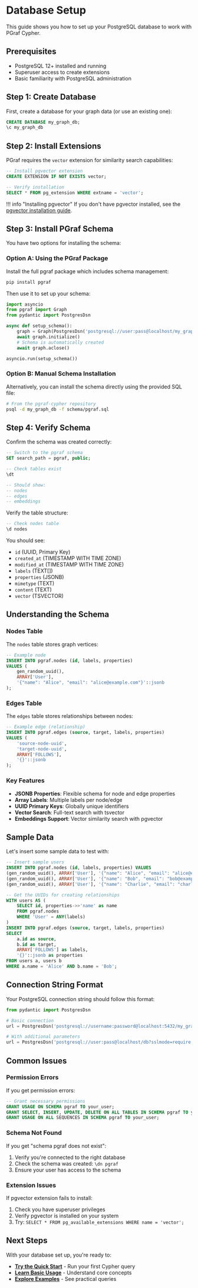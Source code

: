# Database Setup

This guide shows you how to set up your PostgreSQL database to work with PGraf Cypher.

## Prerequisites

- PostgreSQL 12+ installed and running
- Superuser access to create extensions
- Basic familiarity with PostgreSQL administration

## Step 1: Create Database

First, create a database for your graph data (or use an existing one):

```sql
CREATE DATABASE my_graph_db;
\c my_graph_db
```

## Step 2: Install Extensions

PGraf requires the `vector` extension for similarity search capabilities:

```sql
-- Install pgvector extension
CREATE EXTENSION IF NOT EXISTS vector;

-- Verify installation
SELECT * FROM pg_extension WHERE extname = 'vector';
```

!!! info "Installing pgvector"
    If you don't have pgvector installed, see the [pgvector installation guide](https://github.com/pgvector/pgvector#installation).

## Step 3: Install PGraf Schema

You have two options for installing the schema:

### Option A: Using the PGraf Package

Install the full pgraf package which includes schema management:

```bash
pip install pgraf
```

Then use it to set up your schema:

```python
import asyncio
from pgraf import Graph
from pydantic import PostgresDsn

async def setup_schema():
    graph = Graph(PostgresDsn('postgresql://user:pass@localhost/my_graph_db'))
    await graph.initialize()
    # Schema is automatically created
    await graph.aclose()

asyncio.run(setup_schema())
```

### Option B: Manual Schema Installation

Alternatively, you can install the schema directly using the provided SQL file:

```bash
# From the pgraf-cypher repository
psql -d my_graph_db -f schema/pgraf.sql
```

## Step 4: Verify Schema

Confirm the schema was created correctly:

```sql
-- Switch to the pgraf schema
SET search_path = pgraf, public;

-- Check tables exist
\dt

-- Should show:
-- nodes
-- edges
-- embeddings
```

Verify the table structure:

```sql
-- Check nodes table
\d nodes
```

You should see:
- `id` (UUID, Primary Key)
- `created_at` (TIMESTAMP WITH TIME ZONE)
- `modified_at` (TIMESTAMP WITH TIME ZONE)
- `labels` (TEXT[])
- `properties` (JSONB)
- `mimetype` (TEXT)
- `content` (TEXT)
- `vector` (TSVECTOR)

## Understanding the Schema

### Nodes Table

The `nodes` table stores graph vertices:

```sql
-- Example node
INSERT INTO pgraf.nodes (id, labels, properties)
VALUES (
    gen_random_uuid(),
    ARRAY['User'],
    '{"name": "Alice", "email": "alice@example.com"}'::jsonb
);
```

### Edges Table

The `edges` table stores relationships between nodes:

```sql
-- Example edge (relationship)
INSERT INTO pgraf.edges (source, target, labels, properties)
VALUES (
    'source-node-uuid',
    'target-node-uuid',
    ARRAY['FOLLOWS'],
    '{}'::jsonb
);
```

### Key Features

- **JSONB Properties**: Flexible schema for node and edge properties
- **Array Labels**: Multiple labels per node/edge
- **UUID Primary Keys**: Globally unique identifiers
- **Vector Search**: Full-text search with tsvector
- **Embeddings Support**: Vector similarity search with pgvector

## Sample Data

Let's insert some sample data to test with:

```sql
-- Insert sample users
INSERT INTO pgraf.nodes (id, labels, properties) VALUES
(gen_random_uuid(), ARRAY['User'], '{"name": "Alice", "email": "alice@example.com"}'),
(gen_random_uuid(), ARRAY['User'], '{"name": "Bob", "email": "bob@example.com"}'),
(gen_random_uuid(), ARRAY['User'], '{"name": "Charlie", "email": "charlie@example.com"}');

-- Get the UUIDs for creating relationships
WITH users AS (
    SELECT id, properties->>'name' as name
    FROM pgraf.nodes
    WHERE 'User' = ANY(labels)
)
INSERT INTO pgraf.edges (source, target, labels, properties)
SELECT
    a.id as source,
    b.id as target,
    ARRAY['FOLLOWS'] as labels,
    '{}'::jsonb as properties
FROM users a, users b
WHERE a.name = 'Alice' AND b.name = 'Bob';
```

## Connection String Format

Your PostgreSQL connection string should follow this format:

```python
from pydantic import PostgresDsn

# Basic connection
url = PostgresDsn('postgresql://username:password@localhost:5432/my_graph_db')

# With additional parameters
url = PostgresDsn('postgresql://user:pass@localhost/db?sslmode=require')
```

## Common Issues

### Permission Errors

If you get permission errors:

```sql
-- Grant necessary permissions
GRANT USAGE ON SCHEMA pgraf TO your_user;
GRANT SELECT, INSERT, UPDATE, DELETE ON ALL TABLES IN SCHEMA pgraf TO your_user;
GRANT USAGE ON ALL SEQUENCES IN SCHEMA pgraf TO your_user;
```

### Schema Not Found

If you get "schema pgraf does not exist":

1. Verify you're connected to the right database
2. Check the schema was created: `\dn pgraf`
3. Ensure your user has access to the schema

### Extension Issues

If pgvector extension fails to install:

1. Check you have superuser privileges
2. Verify pgvector is installed on your system
3. Try: `SELECT * FROM pg_available_extensions WHERE name = 'vector';`

## Next Steps

With your database set up, you're ready to:

- **[Try the Quick Start](quickstart.md)** - Run your first Cypher query
- **[Learn Basic Usage](../user-guide/basic-usage.md)** - Understand core concepts
- **[Explore Examples](../examples/simple-queries.md)** - See practical queries
